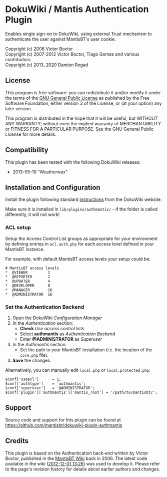 # DokuWiki / Mantis Authentication Plugin

Enables single sign-on to DokuWiki, using external Trust mechanism to
authenticate the user against MantisBT's user cookie.

Copyright (c) 2006       Victor Boctor  
Copyright (c) 2007-2012  Victor Boctor, Tiago Gomes and various contributors  
Copyright (c) 2013, 2020 Damien Regad


## License

This program is free software: you can redistribute it and/or modify
it under the terms of the 
[GNU General Public License](https://www.gnu.org/licenses/gpl-3.0.html) 
as published by the Free Software Foundation, either version 3 of the
License, or (at your option) any later version.

This program is distributed in the hope that it will be useful,
but WITHOUT ANY WARRANTY; without even the implied warranty of
MERCHANTABILITY or FITNESS FOR A PARTICULAR PURPOSE.  See the
GNU General Public License for more details.


## Compatibility

This plugin has been tested with the following DokuWiki releases:

- 2013-05-10 “Weatherwax”


## Installation and Configuration

Install the plugin following standard
[instructions](https://www.dokuwiki.org/plugin_installation_instructions)
from the DokuWiki website.

Make sure it is installed in `lib/plugins/authmantis/` - if the folder is
called differently, it will not work!

### ACL setup

Setup the Access Control List groups as appropriate for your environment by 
defining entries in `acl.auth.php` for each access level defined in your 
MantisBT instance. 

For example, with default MantisBT access levels your setup could be:
```
# MantisBT access levels
*  @VIEWER         1
*  @REPORTER       2
*  @UPDATER        4
*  @DEVELOPER      8
*  @MANAGER        16
*  @ADMINISTRATOR  16
```

### Set the Authentication Backend

1. Open the DokuWiki _Configuration Manager_
2. In the _Authentication_ section:
   - **Check** _Use access control lists_
   - Select **authmantis** as _Authentication Backend_
   - Enter **@ADMINISTRATOR** as _Superuser_
3. In the _Authmantis_ section:
   - Set the path to your MantisBT installation (i.e. the location of the 
     `core.php` file).  
4. **Save** the changes.

Alternatively, you can manually edit `local.php` or `local.protected.php`:
```
$conf['useacl']      = 1;
$conf['authtype']    = 'authmantis';
$conf['superuser']   = '@ADMINISTRATOR';
$conf['plugin']['authmantis']['mantis_root'] = '/path/to/mantisbt/';
``` 


## Support

Source code and support for this plugin can be found at
https://github.com/mantisbt/dokuwiki-plugin-authmantis


## Credits

This plugin is based on the Authentication back-end written by Victor Boctor,
published in the [MantisBT Wiki] back in 2006. The latest code available in the
wiki ([2012-12-01 13:26]) was used to develop it. Please refer to the page's
revision history for details about earlier authors and changes.

[MantisBT Wiki]: https://mantisbt.org/wiki/doku.php/mantisbt:issue:7075:integration_with_dokuwiki.
[2012-12-01 13:26]: https://mantisbt.org/wiki/doku.php/mantisbt:issue:7075:integration_with_dokuwiki?rev=1354364789
